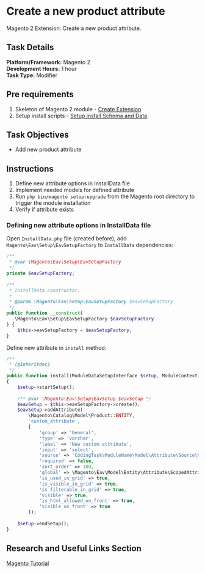 # Create a new product attribute

Magento 2 Extension: Create a new product attribute.
 
## Task Details  
**Platform/Framework:** Magento 2  
**Development Hours:** 1 hour  
**Task Type:** Modifier
 
## Pre requirements
1. Skeleton of Magento 2 module - [Create Extension](/magento2/create-extension)
2. Setup install scripts - [Setup install Schema and Data](/magento2/setup-install-schema-data).

## Task Objectives
- Add new product attribute
 
## Instructions
1. Define new attribute options in InstallData file
2. Implement needed models for defined attribute
3. Run `php bin/magento setup:upgrade` from the Magento root directory to trigger the module installation
4. Verify if attribute exists

### Defining new attribute options in InstallData file
Open `InstallData.php` file (created before), add `Magento\Eav\Setup\EavSetupFactory` to `InstallData` dependencies:
```php
/**
 * @var \Magento\Eav\Setup\EavSetupFactory
 */
private $eavSetupFactory;
 
/**
 * InstallData constructor.
 *
 * @param \Magento\Eav\Setup\EavSetupFactory $eavSetupFactory
 */
public function __construct(
   \Magento\Eav\Setup\EavSetupFactory $eavSetupFactory
) {
    $this->eavSetupFactory = $eavSetupFactory;
}
```

Define new attribute in `install` method:
```php
/**
 * {@inheritdoc}
 */
public function install(ModuleDataSetupInterface $setup, ModuleContextInterface $context)
{
    $setup->startSetup();
 
    /** @var \Magento\Eav\Setup\EavSetup $eavSetup */
    $eavSetup = $this->eavSetupFactory->create();
    $eavSetup->addAttribute(
        \Magento\Catalog\Model\Product::ENTITY, 
        'custom_attribute', 
        [
            'group' => 'General',
            'type' => 'varchar',
            'label' => 'New custom attribute',
            'input' => 'select',
            'source' => 'CodingTask\ModuleName\Model\Attribute\Source\NewAttribute',
            'required' => false,
            'sort_order' => 100,
            'global' => \Magento\Eav\Model\Entity\Attribute\ScopedAttributeInterface::SCOPE_GLOBAL,
            'is_used_in_grid' => true,
            'is_visible_in_grid' => true,
            'is_filterable_in_grid' => true,
            'visible' => true,
            'is_html_allowed_on_front' => true,
            'visible_on_front' => true
        ]);
 
    $setup->endSetup();
}
``` 
## Research and Useful Links Section
[Magento Tutorial](http://devdocs.magento.com/videos/fundamentals/add-new-product-attribute/)
